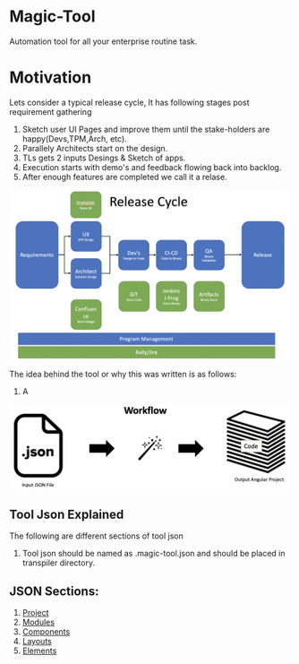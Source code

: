 # Magic-Tool
Automation tool for all your enterprise routine task.

# Motivation
Lets consider a typical release cycle, It has following stages post requirement gathering
1. Sketch user UI Pages and improve them until the stake-holders are happy(Devs,TPM,Arch, etc).
2. Parallely Architects start on the design.
3. TLs gets 2 inputs Desings & Sketch of apps.
4. Execution starts with demo's and feedback flowing back into backlog.
5. After enough features are completed we call it a relase.

![Release Cycle](documentation/Release.png "Release workflow")

The idea behind the tool or why this was written is as follows:
1. A 

![Tool Flow](documentation/flow.png "Tools workflow")

## Tool Json Explained
The following are different sections of tool json
1. Tool json should be named as .magic-tool.json and should be placed in transpiler directory.

## JSON Sections:
1. [Project](documentation/project.md)
2. [Modules](documentation/modules.md)
3. [Components](documentation/components.md)
4. [Layouts](documentation/layouts.md)
5. [Elements](documentation/elements.md)